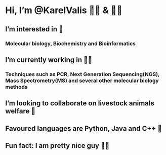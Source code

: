 # Hi, I’m @KarelValis :man_scientist: & :superhero_man:

## I’m interested in :star_struck:

### Molecular biology, Biochemistry and Bioinformatics

## I’m currently working in :mechanic:

### Techniques such as PCR, Next Generation Sequencing(NGS), Mass Spectrometry(MS) and several other molecular biology methods

## I’m looking to collaborate on livestock animals welfare :sheep:

## Favoured languages are Python, Java and C++ :tongue:

## Fun fact: I am pretty nice guy :zombie_man:

<!---
KarelValis/KarelValis is a ✨ special ✨ repository because its `README.md` (this file) appears on your GitHub profile.
You can click the Preview link to take a look at your changes.
--->
